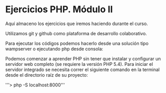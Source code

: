 Ejercicios PHP. Módulo II
=============
Aquí almaceno los ejercicios que iremos haciendo durante el curso. 

Utilizamos git y github como plataforma de desarrollo colaborativo.

Para ejecutar los códigos podemos hacerlo desde una solución tipo wampserver o ejecutando php desde consola:

Podemos comenzar a aprender PHP sin tener que instalar y configurar un servidor web completo (se requiere la versión PHP 5.4). Para iniciar el servidor integrado se necesita correr el siguiente comando en la terminal desde el directorio raíz de su proyecto:

'''> php -S localhost:8000'''
